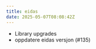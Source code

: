 ```yaml
---
title: eidas
date: 2025-05-07T08:08:42Z
---
```

- Library upgrades
- oppdatere eidas versjon (#135)

